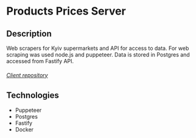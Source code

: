 # Products Prices Server

## Description

Web scrapers for Kyiv supermarkets and API for access to data.
For web scraping was used node.js and puppeteer. Data is stored in Postgres and accessed from Fastify API.

###### [Client repository](https://github.com/Izanaaagi/products-prices-client)

## Technologies

- Puppeteer
- Postgres
- Fastify
- Docker